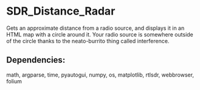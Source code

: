 # SDR_Distance_Radar
Gets an approximate distance from a radio source, and displays it in an HTML map with a circle around it. Your radio source is somewhere outside of the circle thanks to the neato-burrito thing called interference.


## Dependencies:
math, argparse, time, pyautogui, numpy, os, matplotlib, rtlsdr, webbrowser, folium
